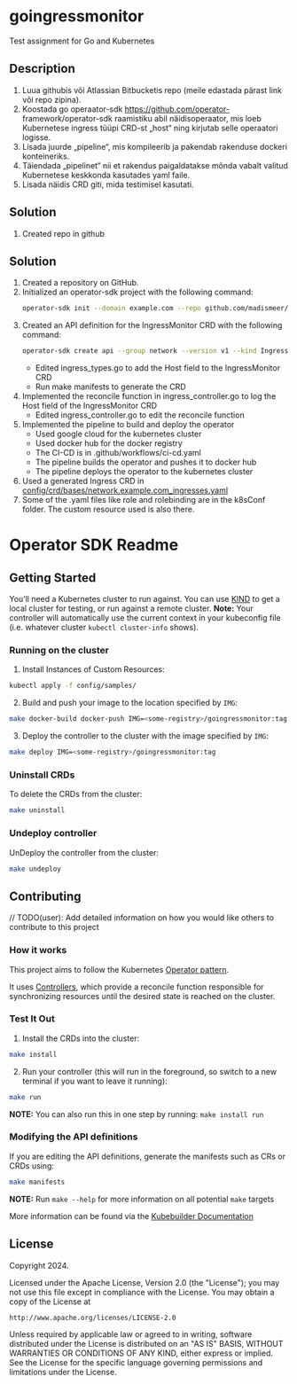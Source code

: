 # goingressmonitor
Test assignment for Go and Kubernetes

## Description
1. Luua githubis või Atlassian Bitbucketis repo (meile edastada pärast link või repo zipina).
2. Koostada go operaator-sdk  https://github.com/operator- framework/operator-sdk raamistiku abil näidisoperaator, mis loeb Kubernetese ingress tüüpi CRD-st „host“ ning kirjutab selle operaatori logisse.
3. Lisada juurde „pipeline“, mis kompileerib ja pakendab rakenduse  dockeri konteineriks.
4. Täiendada „pipelinet“ nii et rakendus paigaldatakse mõnda vabalt valitud Kubernetese keskkonda kasutades yaml faile.
5. Lisada näidis CRD giti, mida testimisel kasutati.

## Solution
1. Created repo in github
## Solution
1. Created a repository on GitHub.
2. Initialized an operator-sdk project with the following command:
   ```bash
   operator-sdk init --domain example.com --repo github.com/madismeer/GoIngressMonitor --plugins=go/v4-alpha
    ```
3. Created an API definition for the IngressMonitor CRD with the following command:
    ```bash
    operator-sdk create api --group network --version v1 --kind Ingress --resource --controller
    ```
    - Edited ingress_types.go to add the Host field to the IngressMonitor CRD
    - Run make manifests to generate the CRD
4. Implemented the reconcile function in ingress_controller.go to log the Host field of the IngressMonitor CRD
    - Edited ingress_controller.go to edit the reconcile function
5. Implemented the pipeline to build and deploy the operator
    - Used google cloud for the kubernetes cluster
    - Used docker hub for the docker registry
    - The CI-CD is in .github/workflows/ci-cd.yaml
    - The pipeline builds the operator and pushes it to docker hub
    - The pipeline deploys the operator to the kubernetes cluster
6. Used a generated Ingress CRD in [config/crd/bases/network.example.com_ingresses.yaml](config/crd/bases/network.example.com_ingresses.yaml)
7. Some of the .yaml files like role and rolebinding are in the k8sConf folder. The custom resource used is also there.



# Operator SDK Readme

## Getting Started
You’ll need a Kubernetes cluster to run against. You can use [KIND](https://sigs.k8s.io/kind) to get a local cluster for testing, or run against a remote cluster.
**Note:** Your controller will automatically use the current context in your kubeconfig file (i.e. whatever cluster `kubectl cluster-info` shows).

### Running on the cluster
1. Install Instances of Custom Resources:

```sh
kubectl apply -f config/samples/
```

2. Build and push your image to the location specified by `IMG`:

```sh
make docker-build docker-push IMG=<some-registry>/goingressmonitor:tag
```

3. Deploy the controller to the cluster with the image specified by `IMG`:

```sh
make deploy IMG=<some-registry>/goingressmonitor:tag
```

### Uninstall CRDs
To delete the CRDs from the cluster:

```sh
make uninstall
```

### Undeploy controller
UnDeploy the controller from the cluster:

```sh
make undeploy
```

## Contributing
// TODO(user): Add detailed information on how you would like others to contribute to this project

### How it works
This project aims to follow the Kubernetes [Operator pattern](https://kubernetes.io/docs/concepts/extend-kubernetes/operator/).

It uses [Controllers](https://kubernetes.io/docs/concepts/architecture/controller/),
which provide a reconcile function responsible for synchronizing resources until the desired state is reached on the cluster.

### Test It Out
1. Install the CRDs into the cluster:

```sh
make install
```

2. Run your controller (this will run in the foreground, so switch to a new terminal if you want to leave it running):

```sh
make run
```

**NOTE:** You can also run this in one step by running: `make install run`

### Modifying the API definitions
If you are editing the API definitions, generate the manifests such as CRs or CRDs using:

```sh
make manifests
```

**NOTE:** Run `make --help` for more information on all potential `make` targets

More information can be found via the [Kubebuilder Documentation](https://book.kubebuilder.io/introduction.html)

## License

Copyright 2024.

Licensed under the Apache License, Version 2.0 (the "License");
you may not use this file except in compliance with the License.
You may obtain a copy of the License at

    http://www.apache.org/licenses/LICENSE-2.0

Unless required by applicable law or agreed to in writing, software
distributed under the License is distributed on an "AS IS" BASIS,
WITHOUT WARRANTIES OR CONDITIONS OF ANY KIND, either express or implied.
See the License for the specific language governing permissions and
limitations under the License.

